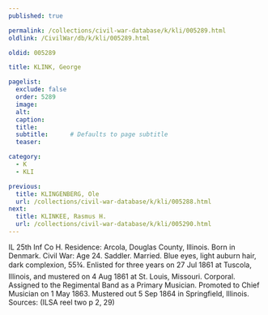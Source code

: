 ```yaml
---
published: true

permalink: /collections/civil-war-database/k/kli/005289.html
oldlink: /CivilWar/db/k/kli/005289.html

oldid: 005289

title: KLINK, George

pagelist:
  exclude: false
  order: 5289
  image: 
  alt:
  caption:
  title:
  subtitle:      # Defaults to page subtitle
  teaser:

category: 
  - K 
  - KLI

previous:
  title: KLINGENBERG, Ole
  url: /collections/civil-war-database/k/kli/005288.html  
next:
  title: KLINKEE, Rasmus H.
  url: /collections/civil-war-database/k/kli/005290.html   
---
```

IL 25th Inf Co H. Residence: Arcola, Douglas County, Illinois. Born in Denmark. Civil War: Age 24. Saddler. Married. Blue eyes, light auburn hair, dark complexion, 5&#146;5&frac34;&#148;. Enlisted for three years on 27 Jul 1861 at Tuscola, Illinois, and mustered on 4 Aug 1861 at St. Louis, Missouri. Corporal. Assigned to the Regimental Band as a Primary Musician. Promoted to Chief Musician on 1 May 1863. Mustered out 5 Sep 1864 in Springfield, Illinois. Sources: (ILSA reel two p 2, 29)